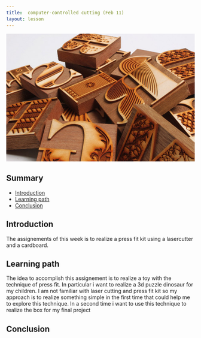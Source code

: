 ```yaml
---
title:  computer-controlled cutting (Feb 11)
layout: lesson
---
```


![typography set made with lasercutting](./lasercutting.jpg)

## Summary

- [Introduction](#introduction)
- [Learning path](#learningpath)
- [Conclusion](#conclusion)

## Introduction
The assignements of this week is to realize a press fit kit using a lasercutter and a cardboard.

## Learning path
The idea to accomplish this assignement is to realize a toy with the technique of press fit. In particular i want to realize a 3d puzzle dinosaur for my children.
I am not familiar with laser cutting and press fit kit so my approach is to realize something simple in the first time that could help me to explore this technique. In a second time i want to use this technique to realize the box for my final project 



## Conclusion